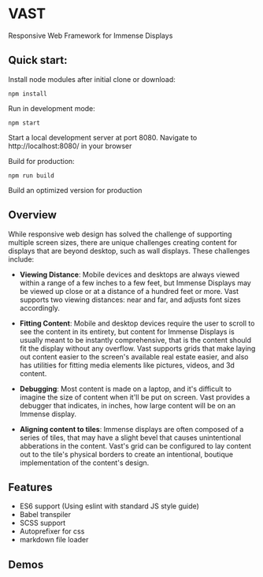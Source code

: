 # VAST

Responsive Web Framework for Immense Displays

## Quick start:

Install node modules after initial clone or download:

```
npm install
```

Run in development mode:

```
npm start
```

Start a local development server at port 8080. Navigate to http://localhost:8080/ in your browser

Build for production:

```
npm run build
```

Build an optimized version for production

## Overview

While responsive web design has solved the challenge of supporting multiple screen sizes, there are unique challenges creating content for displays that are beyond desktop, such as wall displays. These challenges include:

- **Viewing Distance**: Mobile devices and desktops are always viewed within a range of a few inches to a few feet, but Immense Displays may be viewed up close or at a distance of a hundred feet or more. Vast supports two viewing distances: near and far, and adjusts font sizes accordingly.

- **Fitting Content**: Mobile and desktop devices require the user to scroll to see the content in its entirety, but content for Immense Displays is usually meant to be instantly comprehensive, that is the content should fit the display without any overflow. Vast supports grids that make laying out content easier to the screen's available real estate easier, and also has utilities for fitting media elements like pictures, videos, and 3d content.

- **Debugging**: Most content is made on a laptop, and it's difficult to imagine the size of content when it'll be put on screen. Vast provides a debugger that indicates, in inches, how large content will be on an Immense display.

- **Aligning content to tiles**: Immense displays are often composed of a series of tiles, that may have a slight bevel that causes unintentional abberations in the content. Vast's grid can be configured to lay content out to the tile's physical borders to create an intentional, boutique implementation of the content's design.

## Features

- ES6 support (Using eslint with standard JS style guide)
- Babel transpiler
- SCSS support
- Autoprefixer for css
- markdown file loader

## Demos
